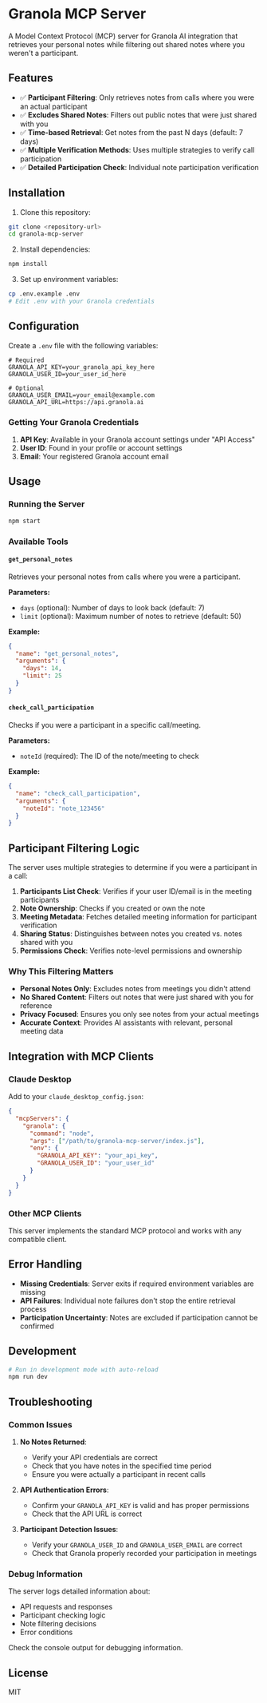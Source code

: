 # Granola MCP Server

A Model Context Protocol (MCP) server for Granola AI integration that retrieves your personal notes while filtering out shared notes where you weren't a participant.

## Features

- ✅ **Participant Filtering**: Only retrieves notes from calls where you were an actual participant
- ✅ **Excludes Shared Notes**: Filters out public notes that were just shared with you
- ✅ **Time-based Retrieval**: Get notes from the past N days (default: 7 days)
- ✅ **Multiple Verification Methods**: Uses multiple strategies to verify call participation
- ✅ **Detailed Participation Check**: Individual note participation verification

## Installation

1. Clone this repository:
```bash
git clone <repository-url>
cd granola-mcp-server
```

2. Install dependencies:
```bash
npm install
```

3. Set up environment variables:
```bash
cp .env.example .env
# Edit .env with your Granola credentials
```

## Configuration

Create a `.env` file with the following variables:

```env
# Required
GRANOLA_API_KEY=your_granola_api_key_here
GRANOLA_USER_ID=your_user_id_here

# Optional
GRANOLA_USER_EMAIL=your_email@example.com
GRANOLA_API_URL=https://api.granola.ai
```

### Getting Your Granola Credentials

1. **API Key**: Available in your Granola account settings under "API Access"
2. **User ID**: Found in your profile or account settings
3. **Email**: Your registered Granola account email

## Usage

### Running the Server

```bash
npm start
```

### Available Tools

#### `get_personal_notes`
Retrieves your personal notes from calls where you were a participant.

**Parameters:**
- `days` (optional): Number of days to look back (default: 7)
- `limit` (optional): Maximum number of notes to retrieve (default: 50)

**Example:**
```json
{
  "name": "get_personal_notes",
  "arguments": {
    "days": 14,
    "limit": 25
  }
}
```

#### `check_call_participation`
Checks if you were a participant in a specific call/meeting.

**Parameters:**
- `noteId` (required): The ID of the note/meeting to check

**Example:**
```json
{
  "name": "check_call_participation", 
  "arguments": {
    "noteId": "note_123456"
  }
}
```

## Participant Filtering Logic

The server uses multiple strategies to determine if you were a participant in a call:

1. **Participants List Check**: Verifies if your user ID/email is in the meeting participants
2. **Note Ownership**: Checks if you created or own the note
3. **Meeting Metadata**: Fetches detailed meeting information for participant verification
4. **Sharing Status**: Distinguishes between notes you created vs. notes shared with you
5. **Permissions Check**: Verifies note-level permissions and ownership

### Why This Filtering Matters

- **Personal Notes Only**: Excludes notes from meetings you didn't attend
- **No Shared Content**: Filters out notes that were just shared with you for reference
- **Privacy Focused**: Ensures you only see notes from your actual meetings
- **Accurate Context**: Provides AI assistants with relevant, personal meeting data

## Integration with MCP Clients

### Claude Desktop

Add to your `claude_desktop_config.json`:

```json
{
  "mcpServers": {
    "granola": {
      "command": "node",
      "args": ["/path/to/granola-mcp-server/index.js"],
      "env": {
        "GRANOLA_API_KEY": "your_api_key",
        "GRANOLA_USER_ID": "your_user_id"
      }
    }
  }
}
```

### Other MCP Clients

This server implements the standard MCP protocol and works with any compatible client.

## Error Handling

- **Missing Credentials**: Server exits if required environment variables are missing
- **API Failures**: Individual note failures don't stop the entire retrieval process
- **Participation Uncertainty**: Notes are excluded if participation cannot be confirmed

## Development

```bash
# Run in development mode with auto-reload
npm run dev
```

## Troubleshooting

### Common Issues

1. **No Notes Returned**: 
   - Verify your API credentials are correct
   - Check that you have notes in the specified time period
   - Ensure you were actually a participant in recent calls

2. **API Authentication Errors**:
   - Confirm your `GRANOLA_API_KEY` is valid and has proper permissions
   - Check that the API URL is correct

3. **Participant Detection Issues**:
   - Verify your `GRANOLA_USER_ID` and `GRANOLA_USER_EMAIL` are correct
   - Check that Granola properly recorded your participation in meetings

### Debug Information

The server logs detailed information about:
- API requests and responses
- Participant checking logic
- Note filtering decisions
- Error conditions

Check the console output for debugging information.

## License

MIT